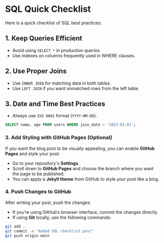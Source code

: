 # SQL Quick Checklist

Here is a quick checklist of SQL best practices:

## 1. Keep Queries Efficient
- Avoid using `SELECT *` in production queries.
- Use indexes on columns frequently used in WHERE clauses.

## 2. Use Proper Joins
- Use `INNER JOIN` for matching data in both tables.
- Use `LEFT JOIN` if you want unmatched rows from the left table.

## 3. Date and Time Best Practices
- Always use `ISO 8601` format (`YYYY-MM-DD`).

```sql
SELECT name, age FROM users WHERE join_date > '2023-01-01';
```

### 3. **Add Styling with GitHub Pages (Optional)**
If you want the blog post to be visually appealing, you can enable **GitHub Pages** and style your post:
- Go to your repository's **Settings**.
- Scroll down to **GitHub Pages** and choose the branch where you want the page to be published.
- You can apply a **Jekyll theme** from GitHub to style your post like a blog.

### 4. **Push Changes to GitHub**
After writing your post, push the changes:
- If you’re using GitHub’s browser interface, commit the changes directly.
- If using **Git** locally, use the following commands:

```bash
git add .
git commit -m "Added SQL checklist post"
git push origin main
```
